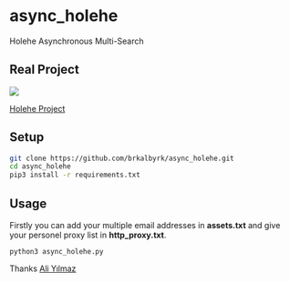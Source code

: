 # async_holehe
Holehe Asynchronous Multi-Search 

## Real Project

![](https://files.catbox.moe/5we2ya.png)

[Holehe Project](https://github.com/megadose/holehe)

## Setup
```bash
git clone https://github.com/brkalbyrk/async_holehe.git
cd async_holehe
pip3 install -r requirements.txt
```

## Usage
Firstly you can add your multiple email addresses in **assets.txt** and give your personel proxy list in **http_proxy.txt**.

```
python3 async_holehe.py
```

Thanks [Ali Yılmaz](https://github.com/tolerans)
